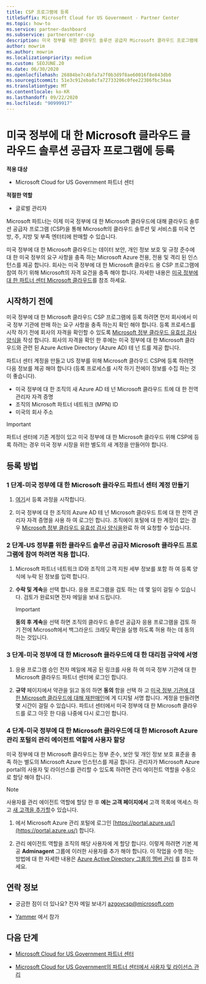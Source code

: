 ```yaml
---
title: CSP 프로그램에 등록
titleSuffix: Microsoft Cloud for US Government - Partner Center
ms.topic: how-to
ms.service: partner-dashboard
ms.subservice: partnercenter-csp
description: 미국 정부를 위한 클라우드 솔루션 공급자 Microsoft 클라우드 프로그램에 등록 하려는 파트너를 위한 CSP 프로그램 요구 사항에 대해 알아봅니다.
author: mowrim
ms.author: mowrim
ms.localizationpriority: medium
ms.custom: SEOJUNE.20
ms.date: 06/30/2020
ms.openlocfilehash: 26884be7c4bfa7a7f0b3d9f8ae60016f8e843db0
ms.sourcegitcommit: 51e3c912eba8cfa72733206c0fee22386fbc34aa
ms.translationtype: MT
ms.contentlocale: ko-KR
ms.lasthandoff: 09/22/2020
ms.locfileid: "90999917"
---
```

# <a name="enroll-in-the-cloud-solution-provider-program-for-microsoft-cloud-for-us-government"></a>미국 정부에 대 한 Microsoft 클라우드 클라우드 솔루션 공급자 프로그램에 등록

**적용 대상**

- Microsoft Cloud for US Government 파트너 센터

**적절한 역할**

- 글로벌 관리자

Microsoft 파트너는 이제 미국 정부에 대 한 Microsoft 클라우드에 대해 클라우드 솔루션 공급자 프로그램 (CSP)을 통해 Microsoft의 클라우드 솔루션 및 서비스를 미국 연방, 주, 지방 및 부족 엔터티에 판매할 수 있습니다.

미국 정부에 대 한 Microsoft 클라우드는 데이터 보안, 개인 정보 보호 및 규정 준수에 대 한 미국 정부의 요구 사항을 충족 하는 Microsoft Azure 전용, 전용 및 격리 된 인스턴스를 제공 합니다. 회사는 미국 정부에 대 한 Microsoft 클라우드 용 CSP 프로그램에 참여 하기 위해 Microsoft의 자격 요건을 충족 해야 합니다. 자세한 내용은 [미국 정부에 대 한 파트너 센터 Microsoft 클라우드](partner-center-for-microsoft-us-govt-cloud.md)를 참조 하세요.

## <a name="before-you-begin"></a>시작하기 전에

미국 정부에 대 한 Microsoft 클라우드 CSP 프로그램에 등록 하려면 먼저 회사에서 미국 정부 기관에 판매 하는 요구 사항을 충족 하는지 확인 해야 합니다. 등록 프로세스를 시작 하기 전에 회사의 자격을 확인할 수 있도록 [Microsoft 정부 클라우드 유효성 검사 양식을](https://azuregov.microsoft.com/csp) 작성 합니다. 회사의 자격을 확인 한 후에는 미국 정부에 대 한 Microsoft 클라우드와 관련 된 Azure Active Directory (Azure AD) 테 넌 트를 제공 합니다.  

파트너 센터 계정을 만들고 US 정부를 위해 Microsoft 클라우드 CSP에 등록 하려면 다음 정보를 제공 해야 합니다 (등록 프로세스를 시작 하기 전에이 정보를 수집 하는 것이 좋습니다).

- 미국 정부에 대 한 조직의 새 Azure AD 테 넌 Microsoft 클라우드 트에 대 한 전역 관리자 자격 증명
- 조직의 Microsoft 파트너 네트워크 (MPN) ID
- 미국의 회사 주소

> [!IMPORTANT]  
> 파트너 센터에 기존 계정이 있고 미국 정부에 대 한 Microsoft 클라우드 위해 CSP에 등록 하려는 경우 미국 정부 시장을 위한 별도의 새 계정을 만들어야 합니다.

## <a name="how-to-enroll"></a>등록 방법

### <a name="step-1---create-a-partner-center-account-for-microsoft-cloud-for-us-government"></a>1 단계-미국 정부에 대 한 Microsoft 클라우드 파트너 센터 계정 만들기

1. [여기](https://partnercenter.microsoft.com/register/resellerusgjoinnow)서 등록 과정을 시작합니다.

2. 미국 정부에 대 한 조직의 Azure AD 테 넌 Microsoft 클라우드 트에 대 한 전역 관리자 자격 증명을 사용 하 여 로그인 합니다. 조직에이 포털에 대 한 계정이 없는 경우 [Microsoft 정부 클라우드 유효성 검사 양식을](https://azuregov.microsoft.com/csp)완료 하 여 요청할 수 있습니다.

### <a name="step-2---apply-to-participate-in-the-cloud-solution-provider-program-for-microsoft-cloud-for-us-government"></a>2 단계-US 정부를 위한 클라우드 솔루션 공급자 Microsoft 클라우드 프로그램에 참여 하려면 적용 합니다.

1. Microsoft 파트너 네트워크 ID와 조직의 고객 지원 세부 정보를 포함 하 여 등록 양식에 누락 된 정보를 입력 합니다.

2. **수락 및 계속**을 선택 합니다. 응용 프로그램을 검토 하는 데 몇 일이 걸릴 수 있습니다. 검토가 완료되면 전자 메일을 보내 드립니다.

   > [!IMPORTANT]
   > **동의 후 계속**을 선택 하면 조직의 클라우드 솔루션 공급자 응용 프로그램을 검토 하기 전에 Microsoft에서 백그라운드 크레딧 확인을 실행 하도록 허용 하는 데 동의 하는 것입니다.

### <a name="step-3---sign-the-reseller-agreement-for-microsoft-cloud-for-us-government"></a>3 단계-미국 정부에 대 한 Microsoft 클라우드에 대 한 대리점 규약에 서명

1. 응용 프로그램 승인 전자 메일에 제공 된 링크를 사용 하 여 미국 정부 기관에 대 한 Microsoft 클라우드 파트너 센터에 로그인 합니다.

2. **규약** 페이지에서 약관을 읽고 동의 하면 **동의** 함을 선택 하 고 [미국 정부 기관에 대 한 Microsoft 클라우드에 대해 재판매인](https://go.microsoft.com/fwlink/p/?linkid=843364)에 게 디지털 서명 합니다. 계정을 만들려면 몇 시간이 걸릴 수 있습니다. 파트너 센터에서 미국 정부에 대 한 Microsoft 클라우드를 로그 아웃 한 다음 나중에 다시 로그인 합니다.

### <a name="step-4---assign-users-to-the-admin-agent-role-in-the-microsoft-azure-admin-portal-for-microsoft-cloud-for-us-government"></a>4 단계-미국 정부에 대 한 Microsoft 클라우드에 대 한 Microsoft Azure 관리 포털의 관리 에이전트 역할에 사용자 할당

미국 정부에 대 한 Microsoft 클라우드는 정부 준수, 보안 및 개인 정보 보호 표준을 충족 하는 별도의 Microsoft Azure 인스턴스를 제공 합니다. 관리자가 Microsoft Azure portal의 사용자 및 라이선스를 관리할 수 있도록 하려면 관리 에이전트 역할을 수동으로 할당 해야 합니다.

> [!NOTE]
> 사용자를 관리 에이전트 역할에 할당 한 후 **에는 고객 페이지에서** 고객 목록에 액세스 하 고 [새 고객을 추가할](add-a-new-customer.md)수 있습니다.

1. 에서 Microsoft Azure 관리 포털에 로그인 [https://portal.azure.us/](https://portal.azure.us/) 합니다.

2. 관리 에이전트 역할을 조직의 해당 사용자에 게 할당 합니다. 이렇게 하려면 기본 제공 **Adminagent** 그룹에 이러한 사용자를 추가 해야 합니다. 이 작업을 수행 하는 방법에 대 한 자세한 내용은 [Azure Active Directory 그룹의 멤버 관리](/azure/active-directory/active-directory-groups-members-azure-portal) 를 참조 하세요.

## <a name="connect-with-us"></a>연락 정보

- 궁금한 점이 더 있나요? 전자 메일 보내기 azgovcsp@microsoft.com

- [Yammer](https://www.yammer.com/cloudpartnercommunity/#/threads/inGroup?type=in_group&feedId=11509777) 에서 참가

## <a name="next-steps"></a>다음 단계

- [Microsoft Cloud for US Government 파트너 센터](partner-center-for-microsoft-us-govt-cloud.md)

- [Microsoft Cloud for US Government의 파트너 센터에서 사용자 및 라이선스 관리](user-management-in-partner-center-for-microsoft-us-govt-cloud.md)